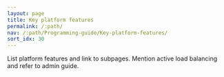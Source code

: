 ```yaml
---
layout: page
title: Key platform features
permalink: /:path/
nav: /:path/Programming-guide/Key-platform-features/
sort_idx: 30
---
```


List platform features and link to subpages. Mention active load balancing and refer to admin guide.
